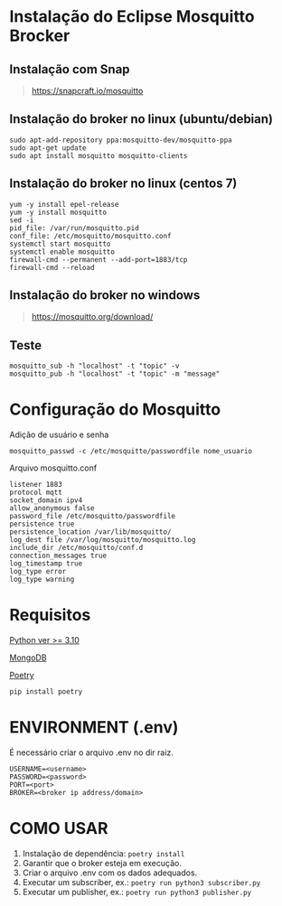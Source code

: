 # Instalação do Eclipse Mosquitto Brocker

## Instalação com Snap

> https://snapcraft.io/mosquitto

## Instalação do broker no linux (ubuntu/debian)

```
sudo apt-add-repository ppa:mosquitto-dev/mosquitto-ppa
sudo apt-get update
sudo apt install mosquitto mosquitto-clients
```

## Instalação do broker no linux (centos 7)

```
yum -y install epel-release
yum -y install mosquitto
sed -i
pid_file: /var/run/mosquitto.pid
conf_file: /etc/mosquitto/mosquitto.conf
systemctl start mosquitto
systemctl enable mosquitto
firewall-cmd --permanent --add-port=1883/tcp
firewall-cmd --reload
```

## Instalação do broker no windows

> https://mosquitto.org/download/

## Teste

```
mosquitto_sub -h "localhost" -t "topic" -v
mosquitto_pub -h "localhost" -t "topic" -m "message"
```

# Configuração do Mosquitto

Adição de usuário e senha

```
mosquitto_passwd -c /etc/mosquitto/passwordfile nome_usuario
```

Arquivo mosquitto.conf

```
listener 1883
protocol mqtt
socket_domain ipv4
allow_anonymous false
password_file /etc/mosquitto/passwordfile
persistence true
persistence_location /var/lib/mosquitto/
log_dest file /var/log/mosquitto/mosquitto.log
include_dir /etc/mosquitto/conf.d
connection_messages true
log_timestamp true
log_type error
log_type warning
```

# Requisitos

[Python ver >= 3.10](https://www.python.org/downloads/release/python-31010/)

[MongoDB](https://www.mongodb.com/try/download/community)

[Poetry](https://python-poetry.org/)

`pip install poetry`

# ENVIRONMENT (.env)

É necessário criar o arquivo .env no dir raiz.

```
USERNAME=<username>
PASSWORD=<password>
PORT=<port>
BROKER=<broker ip address/domain>
```

# COMO USAR

1. Instalação de dependência: `poetry install`
2. Garantir que o broker esteja em execução.
3. Criar o arquivo .env com os dados adequados.
4. Executar um subscriber, ex.: `poetry run python3 subscriber.py`
5. Executar um publisher, ex.: `poetry run python3 publisher.py`
